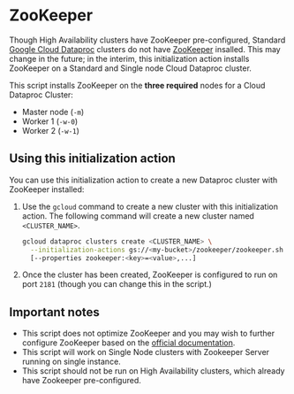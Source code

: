 # ZooKeeper

Though High Availability clusters have ZooKeeper pre-configured, Standard [Google Cloud Dataproc](https://cloud.google.com) clusters do not have [ZooKeeper](http://zookeeper.apache.org) insalled. This may change in the future; in the interim, this initialization action installs ZooKeeper on a Standard and Single node Cloud Dataproc cluster.

This script installs ZooKeeper on the **three required** nodes for a Cloud Dataproc Cluster:

* Master node (`-m`)
* Worker 1 (`-w-0`)
* Worker 2 (`-w-1`)

## Using this initialization action
You can use this initialization action to create a new Dataproc cluster with ZooKeeper installed:

1. Use the `gcloud` command to create a new cluster with this initialization action. The following command will create a new cluster named `<CLUSTER_NAME>`.

    ```bash
    gcloud dataproc clusters create <CLUSTER_NAME> \
      --initialization-actions gs://<my-bucket>/zookeeper/zookeeper.sh \
      [--properties zookeeper:<key>=<value>,...]
    ```

1. Once the cluster has been created, ZooKeeper is configured to run on port `2181` (though you can change this in the script.)

## Important notes
* This script does not optimize ZooKeeper and you may wish to further configure ZooKeeper based on the [official documentation](https://zookeeper.apache.org/doc/trunk/).
* This script will work on Single Node clusters with Zookeeper Server running on single instance.
* This script should not be run on High Availability clusters, which already have Zookeeper pre-configured.

